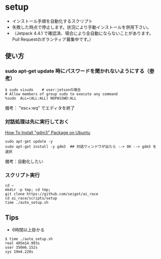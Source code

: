 # setup

* インストール手順を自動化するスクリプト
* 失敗した時点で停止します。状況により手動インストールを併用下さい。
* （Jetpack 4.4.1 で確認済、場合により全自動にならないことがあります。Pull Requestのボランティア募集中です。） <br>

## 使い方

### sudo apt-get update 時にパスワードを聞かれないようにする（[参考](https://www.hiroom2.com/2018/10/23/ubuntu-1810-sudo-ja/)）

```
$ sudo visudo    # user:jetsonの場合
# Allow members of group sudo to execute any command
%sudo  ALL=(ALL:ALL) NOPASSWD:ALL
```

備考： "esc+:wq" でエディタを終了

### 対話処理は先に実行しておく

[How To Install "gdm3" Package on Ubuntu](https://zoomadmin.com/HowToInstall/UbuntuPackage/gdm3)

```
sudo apt-get update -y
sudo apt-get install -y gdm3  ## 対話ウィンドウが出たら --> OK --> gdm3 を選択
```

備考：自動化したい

### スクリプト実行

```
cd ~
mkdir -p tmp; cd tmp;
git clone https://github.com/seigot/ai_race
cd ai_race/scripts/setup
time ./auto_setup.sh
```

## Tips
* 6時間以上掛かる

```
$ time ./auto_setup.sh
real 405m14.993s
user 350m6.152s
sys 19m4.228s
```
